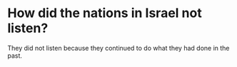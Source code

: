 # How did the nations in Israel not listen?

They did not listen because they continued to do what they had done in the past.

